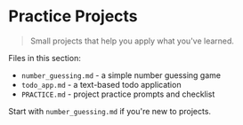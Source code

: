 # Practice Projects

> Small projects that help you apply what you've learned.

Files in this section:

- `number_guessing.md` - a simple number guessing game
- `todo_app.md` - a text-based todo application
- `PRACTICE.md` - project practice prompts and checklist

Start with `number_guessing.md` if you're new to projects.
